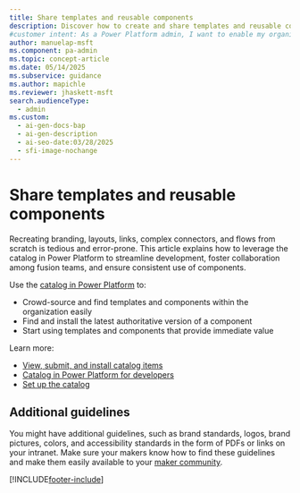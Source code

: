 ```yaml
---
title: Share templates and reusable components
description: Discover how to create and share templates and reusable components in Power Platform to streamline development and maximize organizational value.
#customer intent: As a Power Platform admin, I want to enable my organization to share templates and reusable components so that developers and makers can streamline development and reduce errors.
author: manuelap-msft
ms.component: pa-admin
ms.topic: concept-article
ms.date: 05/14/2025
ms.subservice: guidance
ms.author: mapichle
ms.reviewer: jhaskett-msft
search.audienceType:
  - admin
ms.custom:
  - ai-gen-docs-bap
  - ai-gen-description
  - ai-seo-date:03/28/2025
  - sfi-image-nochange
---
```


# Share templates and reusable components

Recreating branding, layouts, links, complex connectors, and flows from scratch is tedious and error-prone. This article explains how to leverage the catalog in Power Platform to streamline development, foster collaboration among fusion teams, and ensure consistent use of components. 

Use the [catalog in Power Platform](/power-apps/maker/data-platform/catalog-overview) to:

- Crowd-source and find templates and components within the organization easily
- Find and install the latest authoritative version of a component
- Start using templates and components that provide immediate value

Learn more:

- [View, submit, and install catalog items](/power-apps/maker/data-platform/submit-acquire-from-catalog)
- [Catalog in Power Platform for developers](/power-platform/developer/catalog/overview)
- [Set up the catalog](/power-platform/admin/administer-catalog#set-up-the-catalog)

## Additional guidelines

You might have additional guidelines, such as brand standards, logos, brand pictures, colors, and accessibility standards in the form of PDFs or links on your intranet. Make sure your makers know how to find these guidelines and make them easily available to your [maker community](wiki-community.md).

[!INCLUDE[footer-include](../../includes/footer-banner.md)]
